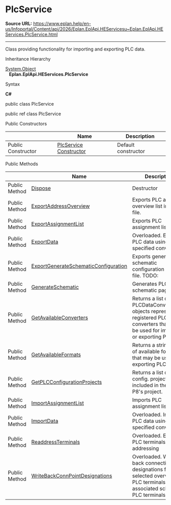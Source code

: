 # PlcService

**Source URL:** https://www.eplan.help/en-us/Infoportal/Content/api/2026/Eplan.EplApi.HEServicesu~Eplan.EplApi.HEServices.PlcService.html

---

Class providing functionality for importing and exporting PLC data.

Inheritance Hierarchy

[System.Object](#)  
   **Eplan.EplApi.HEServices.PlcService**

Syntax

**C#**



public class PlcService

public ref class PlcService

Public Constructors

|  | Name | Description |
| --- | --- | --- |
| Public Constructor | [PlcService Constructor](Eplan.EplApi.HEServicesu~Eplan.EplApi.HEServices.PlcService~_ctor.html) | Default constructor |



Public Methods

|  | Name | Description |
| --- | --- | --- |
| Public Method | [Dispose](Eplan.EplApi.HEServicesu~Eplan.EplApi.HEServices.PlcService~Dispose().html) | Destructor |
| Public Method | [ExportAddressOverview](Eplan.EplApi.HEServicesu~Eplan.EplApi.HEServices.PlcService~ExportAddressOverview.html) | Exports PLC address overview list into csv file. |
| Public Method | [ExportAssignmentList](Eplan.EplApi.HEServicesu~Eplan.EplApi.HEServices.PlcService~ExportAssignmentList.html) | Exports PLC assignment lists |
| Public Method | [ExportData](Eplan.EplApi.HEServicesu~Eplan.EplApi.HEServices.PlcService~ExportData.html) | Overloaded. Exports PLC data using the specified converter. |
| Public Method | [ExportGenerateSchematicConfiguration](Eplan.EplApi.HEServicesu~Eplan.EplApi.HEServices.PlcService~ExportGenerateSchematicConfiguration.html) | Exports generate schematic configuration into xml file. TODO: |
| Public Method | [GenerateSchematic](Eplan.EplApi.HEServicesu~Eplan.EplApi.HEServices.PlcService~GenerateSchematic.html) | Generates PLC schematic pages. |
| Public Method | [GetAvailableConverters](Eplan.EplApi.HEServicesu~Eplan.EplApi.HEServices.PlcService~GetAvailableConverters.html) | Returns a list of PLCDataConverterInfo objects representing registered PLC converters that may be used for importing or exporting PLC data. |
| Public Method | [GetAvailableFormats](Eplan.EplApi.HEServicesu~Eplan.EplApi.HEServices.PlcService~GetAvailableFormats.html) | Returns a string array of available formats that may be used for exporting PLC data. |
| Public Method | [GetPLCConfigurationProjects](Eplan.EplApi.HEServicesu~Eplan.EplApi.HEServices.PlcService~GetPLCConfigurationProjects.html) | Returns a list of PLC config. projects included in the EPLAN P8's project. |
| Public Method | [ImportAssignmentList](Eplan.EplApi.HEServicesu~Eplan.EplApi.HEServices.PlcService~ImportAssignmentList.html) | Imports PLC assignment lists. |
| Public Method | [ImportData](Eplan.EplApi.HEServicesu~Eplan.EplApi.HEServices.PlcService~ImportData.html) | Overloaded. Imports PLC data using the specified converter. |
| Public Method | [ReaddressTerminals](Eplan.EplApi.HEServicesu~Eplan.EplApi.HEServices.PlcService~ReaddressTerminals.html) | Overloaded. Executes PLC terminals addressing |
| Public Method | [WriteBackConnPointDesignations](Eplan.EplApi.HEServicesu~Eplan.EplApi.HEServices.PlcService~WriteBackConnPointDesignations.html) | Overloaded. Writes back connection point designations from the selected overview PLC terminals to associated schematic PLC terminals. |


